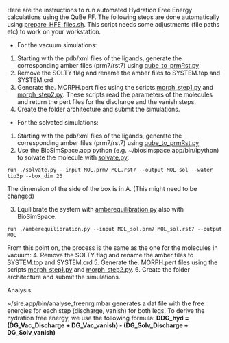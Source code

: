 Here are the instructions to run automated Hydration Free Energy calculations using the QuBe FF.
The following steps are done automatically using [prepare_HFE_files.sh](https://github.com/cole-group/qube_project/blob/master/QuBe-SOMD_paper/HFE/scripts/prepare_HFE_files.sh). This script needs some adjustments (file paths etc) to work on your workstation. 

- For the vacuum simulations: 
1. Starting with the pdb/xml files of the ligands, generate the corresponding amber files (prm7/rst7) using [qube_to_prmRst.py](https://github.com/cole-group/qube_project/blob/master/QuBe-SOMD_paper/FEP_preparation/qube_to_prmRst.py)
2. Remove the SOLTY flag and rename the amber files to SYSTEM.top and SYSTEM.crd
3. Generate the. MORPH.pert files using the scripts [morph_step1.py](https://github.com/cole-group/qube_project/blob/master/QuBe-SOMD_paper/HFE/scripts/morph_step1.py) and [morph_step2.py](https://github.com/cole-group/qube_project/blob/master/QuBe-SOMD_paper/HFE/scripts/morph_step2.py). These scripts read the parameters of the molecules and return the pert files for the discharge and the vanish steps.
4. Create the folder architecture and submit the simulations. 

- For the solvated simulations: 
1. Starting with the pdb/xml files of the ligands, generate the corresponding amber files (prm7/rst7) using [qube_to_prmRst.py](https://github.com/cole-group/qube_project/blob/master/QuBe-SOMD_paper/FEP_preparation/qube_to_prmRst.py)
2. Use the BioSimSpace.app python (e.g. ~/biosimspace.app/bin/ipython) to solvate the molecule with [solvate.py](https://github.com/cole-group/qube_project/blob/master/QuBe-SOMD_paper/FEP_preparation/solvate.py):
```
run ./solvate.py --input MOL.prm7 MOL.rst7 --output MOL_sol --water tip3p --box_dim 26
```
The dimension of the side of the box is in A. (This might need to be changed)

3. Equilibrate the system with [amberequilibration.py](https://github.com/cole-group/qube_project/blob/master/QuBe-SOMD_paper/FEP_preparation/amberequilibration.py) also with BioSimSpace.
```
run ./amberequilibration.py --input MOL_sol.prm7 MOL_sol.rst7 --output MOL

```
From this point on, the process is the same as the one for the molecules in vacuum:
4. Remove the SOLTY flag and rename the amber files to SYSTEM.top and SYSTEM.crd
5. Generate the. MORPH.pert files using the scripts [morph_step1.py](https://github.com/cole-group/qube_project/blob/master/QuBe-SOMD_paper/HFE/scripts/morph_step1.py) and [morph_step2.py](https://github.com/cole-group/qube_project/blob/master/QuBe-SOMD_paper/HFE/scripts/morph_step2.py).
6. Create the folder architecture and submit the simulations.

Analysis: 

~/sire.app/bin/analyse_freenrg mbar generates a dat file with the free energies for each step (discharge, vanish) for both legs. 
To derive the hydration free energy, we use the following formula: 
**DDG_hyd = (DG_Vac_Discharge + DG_Vac_vanish) - (DG_Solv_Discharge + DG_Solv_vanish)**
